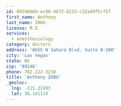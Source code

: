 ```yaml
---
id: 08596669-ec80-4672-8215-c32ad9f5cf5f
first_name: Anthony
last_name: ZHOU
license: M.D.
services:
  - anesthesiology
category: doctors
address: '6655 W Sahara Blvd. Suite B-200'
city: 'Las Vegas'
state: NV
zip: '89146'
phone: 702-222-3238
title: 'Anthony ZHOU'
_geoloc:
  lng: -115.22493
  lat: 36.141119
---
```

